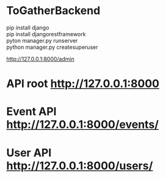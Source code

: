 # ToGatherBackend

pip install django  
pip install djangorestframework  
pyton manager.py runserver  
python manager.py createsuperuser

http://127.0.0.1:8000/admin

# API root http://127.0.0.1:8000

# Event API http://127.0.0.1:8000/events/

# User API http://127.0.0.1:8000/users/
